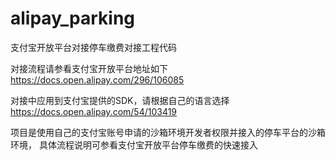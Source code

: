 # alipay_parking
支付宝开放平台对接停车缴费对接工程代码

对接流程请参看支付宝开放平台地址如下
https://docs.open.alipay.com/296/106085

对接中应用到支付宝提供的SDK，请根据自己的语言选择
https://docs.open.alipay.com/54/103419

项目是使用自己的支付宝账号申请的沙箱环境开发者权限并接入的停车平台的沙箱环境，
具体流程说明可参看支付宝开放平台停车缴费的快速接入
